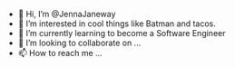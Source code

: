 - 👋 Hi, I’m @JennaJaneway
- 👀 I’m interested in cool things like Batman and tacos.
- 🌱 I’m currently learning to become a Software Engineer
- 💞️ I’m looking to collaborate on ...
- 📫 How to reach me ...

<!---
JennaJaneway/JennaJaneway is a ✨ special ✨ repository because its `README.md` (this file) appears on your GitHub profile.
You can click the Preview link to take a look at your changes.
--->

